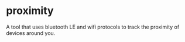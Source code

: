 # proximity
A tool that uses bluetooth LE and wifi protocols to track the proximity of devices around you.
